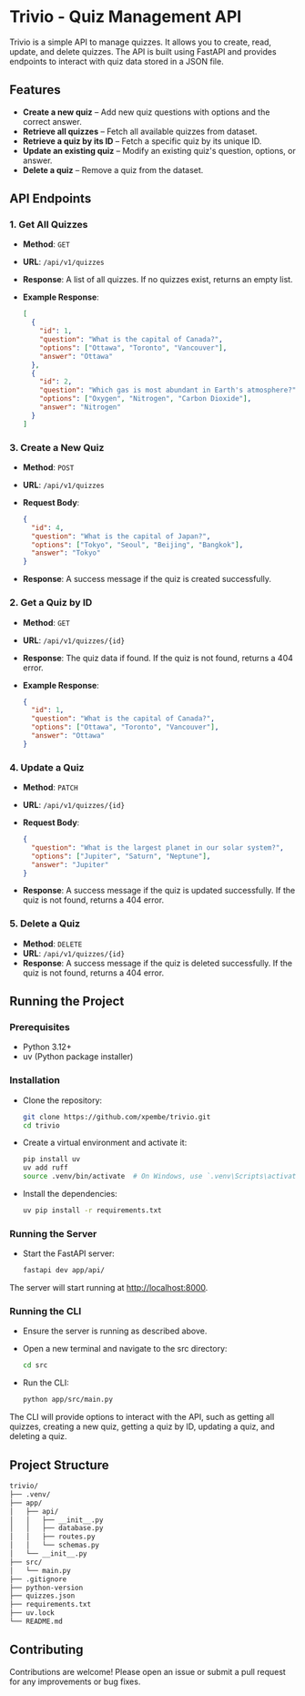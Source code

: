 # Trivio - Quiz Management API

Trivio is a simple API to manage quizzes. It allows you to create, read, update, and delete quizzes. The API is built using FastAPI and provides endpoints to interact with quiz data stored in a JSON file.

## Features

- **Create a new quiz**  – Add new quiz questions with options and the correct answer.
- **Retrieve all quizzes** – Fetch all available quizzes from dataset.
- **Retrieve a quiz by its ID** – Fetch a specific quiz by its unique ID.
- **Update an existing quiz** – Modify an existing quiz's question, options, or answer.
- **Delete a quiz** – Remove a quiz from the dataset.

## API Endpoints

### 1. Get All Quizzes

- **Method**: `GET`
- **URL**: `/api/v1/quizzes`
- **Response**: A list of all quizzes. If no quizzes exist, returns an empty list.
- **Example Response**:

  ```json
  [
    {
      "id": 1,
      "question": "What is the capital of Canada?",
      "options": ["Ottawa", "Toronto", "Vancouver"],
      "answer": "Ottawa"
    },
    {
      "id": 2,
      "question": "Which gas is most abundant in Earth's atmosphere?",
      "options": ["Oxygen", "Nitrogen", "Carbon Dioxide"],
      "answer": "Nitrogen"
    }
  ]

### 3. Create a New Quiz

- **Method**: `POST`
- **URL**: `/api/v1/quizzes`
- **Request Body**:

  ```json
  {
    "id": 4,
    "question": "What is the capital of Japan?",
    "options": ["Tokyo", "Seoul", "Beijing", "Bangkok"],
    "answer": "Tokyo"
  }

- **Response**: A success message if the quiz is created successfully.

### 2. Get a Quiz by ID

- **Method**: `GET`
- **URL**: `/api/v1/quizzes/{id}`
- **Response**: The quiz data if found. If the quiz is not found, returns a 404 error.
- **Example Response**:

  ```json
  {
    "id": 1,
    "question": "What is the capital of Canada?",
    "options": ["Ottawa", "Toronto", "Vancouver"],
    "answer": "Ottawa"
  }


### 4. Update a Quiz

- **Method**: `PATCH`
- **URL**: `/api/v1/quizzes/{id}`
- **Request Body**:

  ```json
  {
    "question": "What is the largest planet in our solar system?",
    "options": ["Jupiter", "Saturn", "Neptune"],
    "answer": "Jupiter"
  }

- **Response**: A success message if the quiz is updated successfully. If the quiz is not found, returns a 404 error.

### 5. Delete a Quiz

- **Method**: `DELETE`
- **URL**: `/api/v1/quizzes/{id}`
- **Response**: A success message if the quiz is deleted successfully. If the quiz is not found, returns a 404 error.

## Running the Project

### Prerequisites

- Python 3.12+
- uv (Python package installer)

### Installation

- Clone the repository:

  ```bash
  git clone https://github.com/xpembe/trivio.git
  cd trivio
  ```

- Create a virtual environment and activate it:

  ```bash
  pip install uv
  uv add ruff
  source .venv/bin/activate  # On Windows, use `.venv\Scripts\activate`
  ```

- Install the dependencies:

  ```bash
  uv pip install -r requirements.txt 
  ```

### Running the Server

- Start the FastAPI server:

  ```bash
  fastapi dev app/api/ 
  ```

The server will start running at <http://localhost:8000>.

### Running the CLI

- Ensure the server is running as described above.
- Open a new terminal and navigate to the src directory:

  ```bash
  cd src
  ```

- Run the CLI:

  ```bash
  python app/src/main.py
  ```

The CLI will provide options to interact with the API, such as getting all quizzes, creating a new quiz, getting a quiz by ID, updating a quiz, and deleting a quiz.

## Project Structure

  ```bash
  trivio/
  ├── .venv/
  ├── app/
  │   ├── api/
  │   │   ├── __init__.py
  │   │   ├── database.py
  │   │   ├── routes.py
  │   │   └── schemas.py
  │   └── __init__.py
  ├── src/
  │   └── main.py
  ├── .gitignore
  ├── python-version
  ├── quizzes.json
  ├── requirements.txt
  ├── uv.lock
  └── README.md
  ```

## Contributing

Contributions are welcome! Please open an issue or submit a pull request for any improvements or bug fixes.
